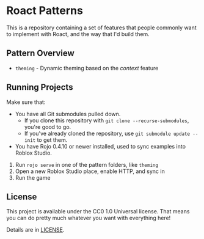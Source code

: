 # Roact Patterns
This is a repository containing a set of features that people commonly want to implement with Roact, and the way that I'd build them.

## Pattern Overview
* `theming` - Dynamic theming based on the *context* feature

## Running Projects
Make sure that:

* You have all Git submodules pulled down.
	* If you clone this repository with `git clone --recurse-submodules`, you're good to go.
	* If you've already cloned the repository, use `git submodule update --init` to get them.
* You have Rojo 0.4.10 or newer installed, used to sync examples into Roblox Studio.

1. Run `rojo serve` in one of the pattern folders, like `theming`
2. Open a new Roblox Studio place, enable HTTP, and sync in
3. Run the game

## License
This project is available under the CC0 1.0 Universal license. That means you can do pretty much whatever you want with everything here!

Details are in [LICENSE](LICENSE).